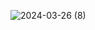 ![2024-03-26 (8)](https://github.com/faFacundoAguilar/Calculadora-2.0/assets/124779712/b714f05e-c49c-4cff-8ec8-e9ce644ed69f)
